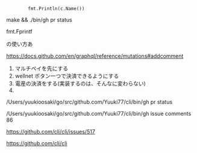     		fmt.Println(c.Name())

make && ./bin/gh pr status

fmt.Fprintf

の使い方あ

https://docs.github.com/en/graphql/reference/mutations#addcomment

1. マルチペイを先にする
2. wellnet ボタン一つで決済できるようにする
3. 電産の決済をする(実装するのは、そんなに変わらない)
4.

/Users/yuukioosaki/go/src/github.com/Yuuki77/cli/bin/gh pr status

/Users/yuukioosaki/go/src/github.com/Yuuki77/cli/bin/gh issue comments 86

https://github.com/cli/cli/issues/517

https://github.com/cli/cli
